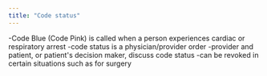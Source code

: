 ```yaml
---
title: "Code status"
---
```

-Code Blue (Code Pink) is called when a person experiences cardiac or respiratory arrest
-code status is a physician/provider order
-provider and patient, or patient's decision maker, discuss code status
-can be revoked in certain situations such as for surgery

